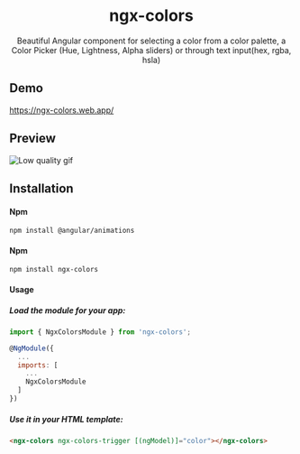 <p align="center">
  <h1 align="center">ngx-colors</h1>
  <p align="center">Beautiful Angular component for selecting a color from a 
color palette, a Color Picker (Hue, Lightness, Alpha sliders) or through text input(hex, rgba, hsla) 

  </p>
</p>

## Demo

https://ngx-colors.web.app/


## Preview

![Low quality gif](https://ngx-colors.web.app/assets/img/example-gif.gif)

## Installation

#### Npm
```shell
npm install @angular/animations
```

#### Npm
```shell
npm install ngx-colors
```

#### Usage


##### Load the module for your app:

```javascript
import { NgxColorsModule } from 'ngx-colors';

@NgModule({
  ...
  imports: [
    ...
    NgxColorsModule
  ]
})
```

##### Use it in your HTML template:

```html
<ngx-colors ngx-colors-trigger [(ngModel)]="color"></ngx-colors>
```

